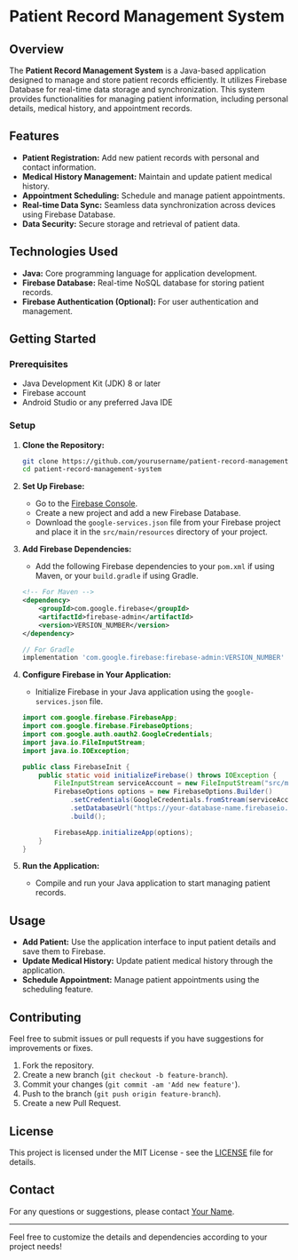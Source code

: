 # Patient Record Management System

## Overview

The **Patient Record Management System** is a Java-based application designed to manage and store patient records efficiently. It utilizes Firebase Database for real-time data storage and synchronization. This system provides functionalities for managing patient information, including personal details, medical history, and appointment records.

## Features

- **Patient Registration:** Add new patient records with personal and contact information.
- **Medical History Management:** Maintain and update patient medical history.
- **Appointment Scheduling:** Schedule and manage patient appointments.
- **Real-time Data Sync:** Seamless data synchronization across devices using Firebase Database.
- **Data Security:** Secure storage and retrieval of patient data.

## Technologies Used

- **Java:** Core programming language for application development.
- **Firebase Database:** Real-time NoSQL database for storing patient records.
- **Firebase Authentication (Optional):** For user authentication and management.

## Getting Started

### Prerequisites

- Java Development Kit (JDK) 8 or later
- Firebase account
- Android Studio or any preferred Java IDE

### Setup

1. **Clone the Repository:**
    ```bash
    git clone https://github.com/yourusername/patient-record-management-system.git
    cd patient-record-management-system
    ```

2. **Set Up Firebase:**
    - Go to the [Firebase Console](https://console.firebase.google.com/).
    - Create a new project and add a new Firebase Database.
    - Download the `google-services.json` file from your Firebase project and place it in the `src/main/resources` directory of your project.

3. **Add Firebase Dependencies:**
    - Add the following Firebase dependencies to your `pom.xml` if using Maven, or your `build.gradle` if using Gradle.
    ```xml
    <!-- For Maven -->
    <dependency>
        <groupId>com.google.firebase</groupId>
        <artifactId>firebase-admin</artifactId>
        <version>VERSION_NUMBER</version>
    </dependency>
    ```

    ```gradle
    // For Gradle
    implementation 'com.google.firebase:firebase-admin:VERSION_NUMBER'
    ```

4. **Configure Firebase in Your Application:**
    - Initialize Firebase in your Java application using the `google-services.json` file.

    ```java
    import com.google.firebase.FirebaseApp;
    import com.google.firebase.FirebaseOptions;
    import com.google.auth.oauth2.GoogleCredentials;
    import java.io.FileInputStream;
    import java.io.IOException;

    public class FirebaseInit {
        public static void initializeFirebase() throws IOException {
            FileInputStream serviceAccount = new FileInputStream("src/main/resources/google-services.json");
            FirebaseOptions options = new FirebaseOptions.Builder()
                .setCredentials(GoogleCredentials.fromStream(serviceAccount))
                .setDatabaseUrl("https://your-database-name.firebaseio.com/")
                .build();

            FirebaseApp.initializeApp(options);
        }
    }
    ```

5. **Run the Application:**
    - Compile and run your Java application to start managing patient records.

## Usage

- **Add Patient:** Use the application interface to input patient details and save them to Firebase.
- **Update Medical History:** Update patient medical history through the application.
- **Schedule Appointment:** Manage patient appointments using the scheduling feature.

## Contributing

Feel free to submit issues or pull requests if you have suggestions for improvements or fixes.

1. Fork the repository.
2. Create a new branch (`git checkout -b feature-branch`).
3. Commit your changes (`git commit -am 'Add new feature'`).
4. Push to the branch (`git push origin feature-branch`).
5. Create a new Pull Request.

## License

This project is licensed under the MIT License - see the [LICENSE](LICENSE) file for details.

## Contact

For any questions or suggestions, please contact [Your Name](mailto:wasiqtayyab30@gmail.com).

---

Feel free to customize the details and dependencies according to your project needs!
